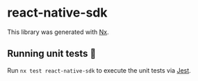 # react-native-sdk

This library was generated with [Nx](https://nx.dev).

## Running unit tests 🧪

Run `nx test react-native-sdk` to execute the unit tests via [Jest](https://jestjs.io).
